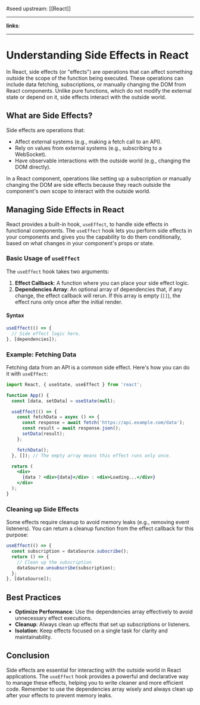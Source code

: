 #seed 
upstream: [[React]]

---

**links**: 

---
# Understanding Side Effects in React

In React, side effects (or "effects") are operations that can affect something outside the scope of the function being executed. These operations can include data fetching, subscriptions, or manually changing the DOM from React components. Unlike pure functions, which do not modify the external state or depend on it, side effects interact with the outside world.

## What are Side Effects?

Side effects are operations that:

- Affect external systems (e.g., making a fetch call to an API).
- Rely on values from external systems (e.g., subscribing to a WebSocket).
- Have observable interactions with the outside world (e.g., changing the DOM directly).

In a React component, operations like setting up a subscription or manually changing the DOM are side effects because they reach outside the component's own scope to interact with the outside world.

## Managing Side Effects in React

React provides a built-in hook, `useEffect`, to handle side effects in functional components. The `useEffect` hook lets you perform side effects in your components and gives you the capability to do them conditionally, based on what changes in your component's props or state.

### Basic Usage of `useEffect`

The `useEffect` hook takes two arguments:

1. **Effect Callback**: A function where you can place your side effect logic.
2. **Dependencies Array**: An optional array of dependencies that, if any change, the effect callback will rerun. If this array is empty (`[]`), the effect runs only once after the initial render.

#### Syntax

```jsx
useEffect(() => {
  // Side effect logic here.
}, [dependencies]);
```

### Example: Fetching Data

Fetching data from an API is a common side effect. Here's how you can do it with `useEffect`:

```jsx
import React, { useState, useEffect } from 'react';

function App() {
  const [data, setData] = useState(null);

  useEffect(() => {
    const fetchData = async () => {
      const response = await fetch('https://api.example.com/data');
      const result = await response.json();
      setData(result);
    };

    fetchData();
  }, []); // The empty array means this effect runs only once.

  return (
    <div>
      {data ? <div>{data}</div> : <div>Loading...</div>}
    </div>
  );
}
```

### Cleaning up Side Effects

Some effects require cleanup to avoid memory leaks (e.g., removing event listeners). You can return a cleanup function from the effect callback for this purpose:

```jsx
useEffect(() => {
  const subscription = dataSource.subscribe();
  return () => {
    // Clean up the subscription
    dataSource.unsubscribe(subscription);
  };
}, [dataSource]);
```

## Best Practices

- **Optimize Performance**: Use the dependencies array effectively to avoid unnecessary effect executions.
- **Cleanup**: Always clean up effects that set up subscriptions or listeners.
- **Isolation**: Keep effects focused on a single task for clarity and maintainability.

## Conclusion

Side effects are essential for interacting with the outside world in React applications. The `useEffect` hook provides a powerful and declarative way to manage these effects, helping you to write cleaner and more efficient code. Remember to use the dependencies array wisely and always clean up after your effects to prevent memory leaks.


